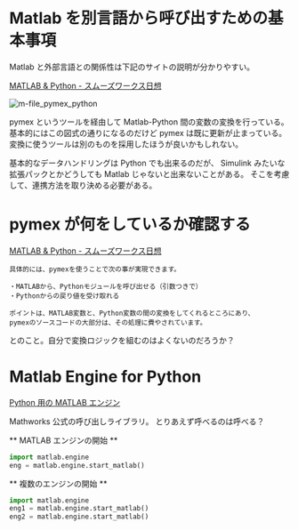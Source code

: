 # Matlab を別言語から呼び出すための基本事項

Matlab と外部言語との関係性は下記のサイトの説明が分かりやすい。

[MATLAB & Python - スムーズワークス日想](
http://blog.smooth-works.net/archives/3607)

![m-file_pymex_python](
http://blog.smooth-works.net/wp-content/uploads/2013/05/blog_2013_05_20_00.png)

pymex というツールを経由して Matlab-Python 間の変数の変換を行っている。
基本的にはこの図式の通りになるのだけど pymex は既に更新が止まっている。
変換に使うツールは別のものを採用したほうが良いかもしれない。

基本的なデータハンドリングは Python でも出来るのだが、
Simulink みたいな拡張パックとかどうしても Matlab じゃないと出来ないことがある。
そこを考慮して、連携方法を取り決める必要がある。


# pymex が何をしているか確認する

[MATLAB & Python - スムーズワークス日想](
http://blog.smooth-works.net/archives/3607)

    具体的には、pymexを使うことで次の事が実現できます。

    ・MATLABから、Pythonモジュールを呼び出せる（引数つきで）
    ・Pythonからの戻り値を受け取れる

    ポイントは、MATLAB変数と、Python変数の間の変換をしてくれるところにあり、
    pymexのソースコードの大部分は、その処理に費やされています。

とのこと。自分で変換ロジックを組むのはよくないのだろうか？


# Matlab Engine for Python

[Python 用の MATLAB エンジン](
http://jp.mathworks.com/help/matlab/matlab-engine-for-python.html)

Mathworks 公式の呼び出しライブラリ。
とりあえず呼べるのは呼べる？

** MATLAB エンジンの開始 **

```python
import matlab.engine
eng = matlab.engine.start_matlab()
```

** 複数のエンジンの開始 **  

```python
import matlab.engine
eng1 = matlab.engine.start_matlab()
eng2 = matlab.engine.start_matlab()
```
